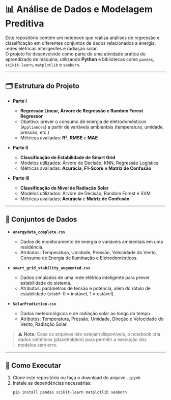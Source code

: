 # 📊 Análise de Dados e Modelagem Preditiva

Este repositório contém um notebook que realiza análises de regressão e classificação em diferentes conjuntos de dados relacionados a energia, redes elétricas inteligentes e radiação solar.  
O projeto foi desenvolvido como parte de uma atividade prática de aprendizado de máquina, utilizando **Python** e bibliotecas como `pandas`, `scikit-learn`, `matplotlib` e `seaborn`.

---

## 🗂 Estrutura do Projeto

- **Parte I**
  - **Regressão Linear, Árvore de Regressão e Random Forest Regressor**
  - Objetivo: prever o consumo de energia de eletrodomésticos (`Appliances`) a partir de variáveis ambientais (temperatura, umidade, pressão, etc.)
  - Métricas avaliadas: **R²**, **RMSE** e **MAE**

- **Parte II**
  - **Classificação de Estabilidade de Smart Grid**
  - Modelos utilizados: Árvore de Decisão, KNN, Regressão Logística
  - Métricas avaliadas: **Acurácia**, **F1-Score** e **Matriz de Confusão**

- **Parte III**
  - **Classificação de Nível de Radiação Solar**
  - Modelos utilizados: Árvore de Decisão, Random Forest e SVM
  - Métricas avaliadas: **Acurácia** e **Matriz de Confusão**

---

## 📂 Conjuntos de Dados

- **`energydata_complete.csv`**  
  - Dados de monitoramento de energia e variáveis ambientais em uma residência.  
  - Atributos: Temperatura, Umidade, Pressão, Velocidade do Vento, Consumo de Energia de Iluminação e Eletrodomésticos.  

- **`smart_grid_stability_augmented.csv`**  
  - Dados simulados de uma rede elétrica inteligente para prever estabilidade do sistema.  
  - Atributos: parâmetros de tensão e potência, além do rótulo de estabilidade (`stabf`: 0 = instável, 1 = estável).  

- **`SolarPrediction.csv`**  
  - Dados meteorológicos e de radiação solar ao longo do tempo.  
  - Atributos: Temperatura, Pressão, Umidade, Direção e Velocidade do Vento, Radiação Solar.  

> ⚠️ **Nota:** Caso os arquivos não estejam disponíveis, o notebook cria dados sintéticos (placeholders) para permitir a execução dos modelos sem erro.

---

## 🚀 Como Executar

1. Clone este repositório ou faça o download do arquivo `.ipynb`
2. Instale as dependências necessárias:
   ```bash
   pip install pandas scikit-learn matplotlib seaborn
